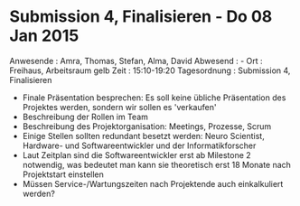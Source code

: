 # Submission 4, Finalisieren - Do 08 Jan 2015

Anwesende
:	Amra, Thomas, Stefan, Alma, David
Abwesend
:	-
Ort
:	Freihaus, Arbeitsraum gelb
Zeit
:	15:10-19:20
Tagesordnung
:	Submission 4, Finalisieren

* Finale Präsentation besprechen: Es soll keine übliche Präsentation des Projektes werden, sondern wir sollen es 'verkaufen'
* Beschreibung der Rollen im Team
* Beschreibung des Projektorganisation: Meetings, Prozesse, Scrum
* Einige Stellen sollten redundant besetzt werden: Neuro Scientist, Hardware- und Softwareentwickler und der Informatikforscher
* Laut Zeitplan sind die Softwareentwickler erst ab Milestone 2 notwendig, was bedeutet man kann sie theoretisch erst 18 Monate nach Projektstart einstellen
* Müssen Service-/Wartungszeiten nach Projektende auch einkalkuliert werden?

